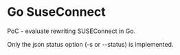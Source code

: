 # Go SuseConnect

PoC - evaluate rewriting SUSEConnect in Go.

Only the json status option (-s or --status) is implemented.

